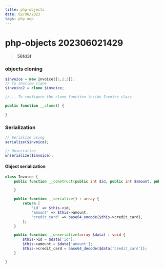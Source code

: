 ```yaml
---
title: php-objects
date: 02/06/2023
tags: php oop
---
```


# **php-objects** 202306021429 
> **56fd3f**

  
### objects cloning
```php
$invoice = new Invoice([1,2,3]);
// To shallow clone
$invoice2 = clone $invoice;

//... To configure the clone function inside Invoice class

public function __clone() {
    
}
```

### Serialization
```php
// Serialize using
serialize($invoice);

// Unserialize
unserialize($invoice);
```

#### Object serialization
```php
class Invoice {
    public function __construct(public int $id, public int $amount, public string $credit_card){

    }

    public function __serialize() : array {
        return [
            'id' => $this->id,
            'amount' => $this->amount,
            'credit_card' => base64_encode($this->credit_card),
        ];
    }

    public function __unserialize(array $data) : void {
        $this->id = $data['id'];
        $this->amount = $data['amount'];
        $this->credit_card = base64_decode($data['credit_card']);
    }

}
```
